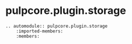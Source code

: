 

# pulpcore.plugin.storage

```{eval-rst}
.. automodule:: pulpcore.plugin.storage
    :imported-members:
    :members:
```
